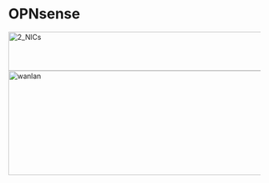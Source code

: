 # OPNsense


<img width="847" height="78" alt="2_NICs" src="https://github.com/user-attachments/assets/0737bb4b-b58a-4893-9d67-2cf37ec20550" />

<img width="1346" height="209" alt="wanlan" src="https://github.com/user-attachments/assets/82c67e36-a6cc-4e3a-b1eb-84e1c369f861" />
